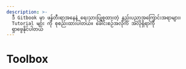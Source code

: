 ```yaml
---
description: >-
  ဒီ Gitbook မှာ ဖန်တီးရာအနေနဲ့ ရေးသားပြုစုထားတဲ့ နည်းပညာအကြောင်းအရာများ၊
  Tutorial များ ကို စုစည်းထားပါတယ်။ ခေါင်းစဉ်အလိုက် အလိုရှိရာကို
  ရှာဖွေနိုင်ပါတယ်
---
```


# Toolbox

